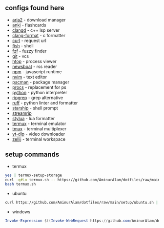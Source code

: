 ## configs found here
 - [aria2](https://aria2.github.io/) - download manager
 - [anki](https://apps.ankiweb.net/) - flashcards
 - [clangd](https://clang.llvm.org/) - c++ lsp server
 - [clang-format](https://clang.llvm.org/docs/ClangFormat.html) - c formatter
 - [curl](https://curl.se/) -  request url
 - [fish](https://fishshell.com/) - shell
 - [fzf](https://junegunn.github.io/fzf/) - fuzzy finder
 - [git](https://git-scm.com/) - vcs
 - [htop](https://htop.dev/) - process viewer
 - [newsboat](https://newsboat.org/) - rss reader
 - [npm](https://npmjs.com/) - javascript runtime
 - [nvim](https://neovim.io/) - text editor
 - [pacman](https://archlinux.org/pacman/) - package manager
 - [procs](https://github.com/dalance/procs) - replacement for ps
 - [python](https://python.org/) - python interpreter
 - [ripgrep](https://github.com/BurntSushi/ripgrep) - grep alternative
 - [ruff](https://docs.astral.sh/ruff/) - python linter and formatter
 - [starship](https://starship.rs/) - shell prompt
 - [streamrip](https://github.com/nathom/streamrip)
 - [stylua](https://github.com/JohnnyMorganz/StyLua) - lua formatter
 - [termux](https://termux.dev/) - terminal emulator
 - [tmux](https://tmux.github.io/) - terminal multiplexer
 - [yt-dlp](https://github.com/yt-dlp/yt-dlp) - video downloader
 - [zellij](https://zellij.dev/) - terminal workspace

## setup commands
 - termux
```sh
yes | termux-setup-storage
curl -q#Lo termux.sh -- https://github.com/AminurAlam/dotfiles/raw/main/setup/termux.sh
bash termux.sh
```

 - ubuntu
```sh
curl https://github.com/AminurAlam/dotfiles/raw/main/setup/ubuntu.sh | bash
```

 - windows
```powershell
Invoke-Expression $((Invoke-WebRequest https://github.com/AminurAlam/dotfiles/raw/main/setup/windows.ps1).Content)
```
